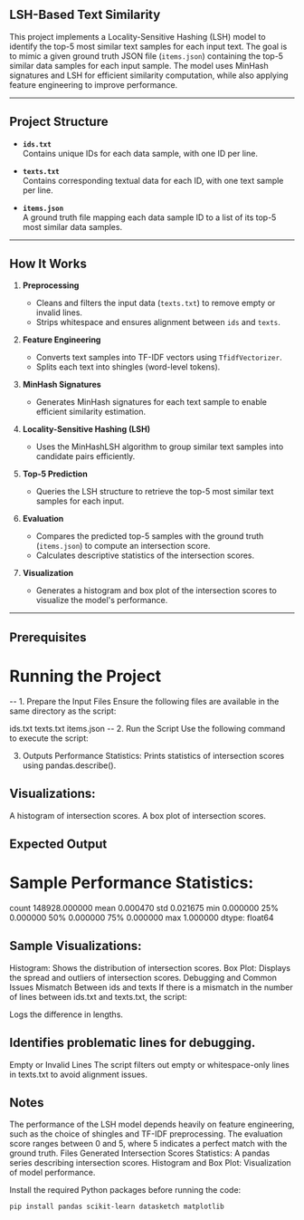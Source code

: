 
## LSH-Based Text Similarity 

This project implements a Locality-Sensitive Hashing (LSH) model to identify the top-5 most similar text samples for each input text. The goal is to mimic a given ground truth JSON file (`items.json`) containing the top-5 similar data samples for each input sample. The model uses MinHash signatures and LSH for efficient similarity computation, while also applying feature engineering to improve performance.

---

## Project Structure

- **`ids.txt`**  
  Contains unique IDs for each data sample, with one ID per line.

- **`texts.txt`**  
  Contains corresponding textual data for each ID, with one text sample per line.

- **`items.json`**  
  A ground truth file mapping each data sample ID to a list of its top-5 most similar data samples.

---

## How It Works

1. **Preprocessing**  
   - Cleans and filters the input data (`texts.txt`) to remove empty or invalid lines.
   - Strips whitespace and ensures alignment between `ids` and `texts`.

2. **Feature Engineering**  
   - Converts text samples into TF-IDF vectors using `TfidfVectorizer`.
   - Splits each text into shingles (word-level tokens).

3. **MinHash Signatures**  
   - Generates MinHash signatures for each text sample to enable efficient similarity estimation.

4. **Locality-Sensitive Hashing (LSH)**  
   - Uses the MinHashLSH algorithm to group similar text samples into candidate pairs efficiently.

5. **Top-5 Prediction**  
   - Queries the LSH structure to retrieve the top-5 most similar text samples for each input.

6. **Evaluation**  
   - Compares the predicted top-5 samples with the ground truth (`items.json`) to compute an intersection score.
   - Calculates descriptive statistics of the intersection scores.

7. **Visualization**  
   - Generates a histogram and box plot of the intersection scores to visualize the model's performance.

---

## Prerequisites
# Running the Project
-- 1. Prepare the Input Files
Ensure the following files are available in the same directory as the script:

ids.txt
texts.txt
items.json
-- 2. Run the Script
Use the following command to execute the script:

3. Outputs
Performance Statistics: Prints statistics of intersection scores using pandas.describe().
## Visualizations:
A histogram of intersection scores.
A box plot of intersection scores.
## Expected Output
# Sample Performance Statistics:

count    148928.000000
mean          0.000470
std           0.021675
min           0.000000
25%           0.000000
50%           0.000000
75%           0.000000
max           1.000000
dtype: float64
## Sample Visualizations:
Histogram: Shows the distribution of intersection scores.
Box Plot: Displays the spread and outliers of intersection scores.
Debugging and Common Issues
Mismatch Between ids and texts
If there is a mismatch in the number of lines between ids.txt and texts.txt, the script:

Logs the difference in lengths.
## Identifies problematic lines for debugging.
Empty or Invalid Lines
The script filters out empty or whitespace-only lines in texts.txt to avoid alignment issues.

## Notes
The performance of the LSH model depends heavily on feature engineering, such as the choice of shingles and TF-IDF preprocessing.
The evaluation score ranges between 0 and 5, where 5 indicates a perfect match with the ground truth.
Files Generated
Intersection Scores Statistics: A pandas series describing intersection scores.
Histogram and Box Plot: Visualization of model performance.


Install the required Python packages before running the code:

```bash
pip install pandas scikit-learn datasketch matplotlib
